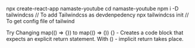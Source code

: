 npx create-react-app namaste-youtube
cd namaste-youtube
npm i -D tailwindcss // To add Tailwindcss as devdenpedency
npx tailwindcss init // To get config file of tailwind

Try Changing map(() => {}) to map(() => ())
{} - Creates a code block that expects an explicit return statement.
With () - implicit return takes place.